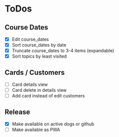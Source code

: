# ToDos

## Course Dates

- [x] Edit course_dates
- [x] Sort course_dates by date
- [x] Truncate course_dates to 3-4 items (expandable)
- [x] Sort topics by least visited

## Cards / Customers

- [ ] Card details view
- [ ] Card delete in details view
- [ ] Add card instead of edit customers

## Release

- [x] Make available on active dogs or github
- [ ] Make available as PWA
